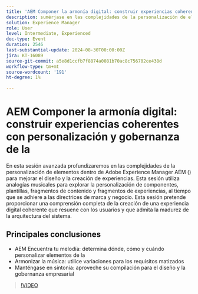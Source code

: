 ```yaml
---
title: 'AEM Componer la armonía digital: construir experiencias coherentes con personalización y gobernanza de la'
description: sumérjase en las complejidades de la personalización de elementos dentro de Adobe Experience Manager AEM () para mejorar el diseño y la creación de experiencias. Esta sesión utiliza analogías musicales para explorar la personalización de componentes, plantillas, fragmentos de contenido y fragmentos de experiencias, al tiempo que se adhiere a las directrices de marca y negocio. Esta sesión pretende proporcionar una comprensión completa de la creación de una experiencia digital coherente que resuene con los usuarios y que admita la madurez de la arquitectura del sistema.
solution: Experience Manager
role: User
level: Intermediate, Experienced
doc-type: Event
duration: 2546
last-substantial-update: 2024-08-30T00:00:00Z
jira: KT-16089
source-git-commit: a5e8d1ccfb7f8874a0081b70ac8c756702ce438d
workflow-type: tm+mt
source-wordcount: '191'
ht-degree: 1%

---
```



# AEM Componer la armonía digital: construir experiencias coherentes con personalización y gobernanza de la

En esta sesión avanzada profundizaremos en las complejidades de la personalización de elementos dentro de Adobe Experience Manager AEM () para mejorar el diseño y la creación de experiencias. Esta sesión utiliza analogías musicales para explorar la personalización de componentes, plantillas, fragmentos de contenido y fragmentos de experiencias, al tiempo que se adhiere a las directrices de marca y negocio. Esta sesión pretende proporcionar una comprensión completa de la creación de una experiencia digital coherente que resuene con los usuarios y que admita la madurez de la arquitectura del sistema.

## Principales conclusiones

* AEM Encuentra tu melodía: determina dónde, cómo y cuándo personalizar elementos de la
* Armonizar la música: utilice variaciones para los requisitos matizados
* Manténgase en sintonía: aproveche su compilación para el diseño y la gobernanza empresarial

>[!VIDEO](https://video.tv.adobe.com/v/3433162/?learn=on)
